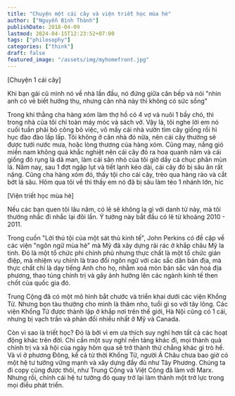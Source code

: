 ```yaml
---
title: "Chuyện một cái cây và viện triết học mùa hè"
author: ["Nguyễn Bình Thành"]
publishDate: 2018-04-09
lastmod: 2024-04-15T12:23:52+07:00
tags: ["philosophy"]
categories: ["think"]
draft: false
featured_image: "/assets/img/myhomefront.jpg"
---
```


[Chuyện 1 cái cây]

Khi bạn gái cũ mình nó về nhà lần đầu, nó đứng giữa căn bếp và nói "nhìn
anh có vẻ biết hưởng thụ, nhưng căn nhà này thì không có sức sống"

Trong khi thằng cha hàng xóm làm thợ hồ có 4 vợ và nuôi 1 bầy chó, thì
trong nhà của tôi chỉ toàn máy móc và sách vở. Vậy là, tôi nghe lời em
nó cuối tuần phải bỏ công bỏ việc, vô mấy cái nhà vườn tìm cây giống rồi
hì hục đào đào lấp lấp. Tôi không ở căn nhà đó nữa, nên cái cây thường
sẽ được tưới nước mưa, hoặc lòng thương của hàng xóm. Cũng may, nắng gió
miền nam không quá khắc nghiệt nên cái cây đó ra hoa quanh năm và cái
giống đó rụng lá dã man, làm cái sân nhỏ của tôi giờ dầy cả chục phân
mùn lá. Năm nay, sau 1 đợt ngập lụt và tiết lạnh kéo dài, cái cây đó bị
sâu ăn rất nặng. Cũng cha hàng xóm đó, thấy tội cho cái cây, trèo qua
hàng rào và cắt bớt lá sâu. Hôm qua tôi về thì thấy em nó đã bị sâu làm
tèo 1 nhánh lớn, hic

[Viện triết học mùa hè]

Nếu các bạn quen tôi lâu năm, có lẽ sẽ không lạ gì với danh từ này, mà
tôi thường nhắc đi nhắc lại đôi lần. Ý tưởng này bắt đầu có lẽ từ khoảng
2010 - 2011.

Trong cuốn "Lời thú tội của một sát thủ kinh tế", John Perkins có đề cập
về các viện "ngôn ngữ mùa hè" mà Mỹ đã xây dựng rải rác ở khắp châu Mỹ
la tinh. Đó là một tổ chức phi chính phủ nhưng thực chất là một tổ chức
gián điệp, mà nhiệm vụ chính là trao đổi ngôn ngữ với các sắc dân bản
địa, mà thực chất chỉ là dạy tiếng Anh cho họ, nhằm xoá mòn bản sắc văn
hoá địa phương, thao túng chính trị và gây ảnh hưởng lên các ngành kinh
tế then chốt của quốc gia đó.

Trung Cộng đã có một mô hình bắt chước và triển khai dưới các viện Khổng
Tử. Nhưng bọn tàu thường cho mình là thâm nho, tuổi gì so với tây lông.
Các viện Khổng Tử được thành lập ở khắp nơi trên thế giới, Hà Nội cũng
có 1 cái, nhưng bị vạch trần và phản đối nhiều nhất ở Mỹ và Canada.

Còn vì sao là triết học? Đó là bởi vì em ưa thích suy nghĩ hơn tất cả
các hoạt động khác trên đời. Chỉ cần một suy nghĩ nền tảng khác đi, mọi
thành quả chính trị và xã hội của ngày hôm qua sẽ trở thành thứ chẳng
khác gì trò hề. Và vì ở phương Đông, kể cả từ thời Khổng Tử, người Á
Châu chưa bao giờ có một hệ tư tưởng vững mạnh và xây dựng đầy đủ như
Tây Phương. Chúng ta đi copy cũng được thôi, như Trung Cộng và Việt Cộng
đã làm với Marx. Nhưng rồi, chính cái hệ tư tưởng đó quay trở lại làm
thành một trở lực trong mọi điều phát triển.
